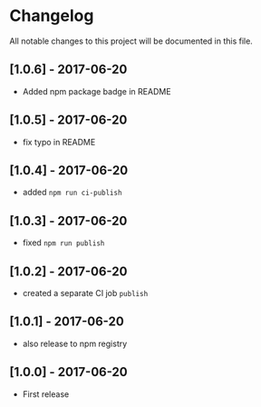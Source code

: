 # Changelog

All notable changes to this project will be documented in this file.

## [1.0.6] - 2017-06-20

- Added npm package badge in README

## [1.0.5] - 2017-06-20

- fix typo in README

## [1.0.4] - 2017-06-20

- added `npm run ci-publish`

## [1.0.3] - 2017-06-20

- fixed `npm run publish`

## [1.0.2] - 2017-06-20

- created a separate CI job `publish`

## [1.0.1] - 2017-06-20

- also release to npm registry

## [1.0.0] - 2017-06-20

- First release
